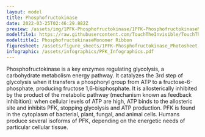 ```yaml
---
layout: model
title: Phosphofructokinase
date: 2022-03-25T02:46:29.882Z
preview: /assets/img/1PFK-Phosphofructokinase/1PFK-PhosphofructokinaseMonomer_Ribbon.png
modelfile1: https://raw.githubusercontent.com/TouchTheInvisible/TouchTheInvisible.github.io/master/assets/models/1PFK-Phosphofructokinase/1PFK-PhosphofructokinaseMonomer_Ribbon.dae
modeltitle1: PhosphofructokinaseMonomer Ribbon
figuresheet: /assets/figure_sheets/1PFK-Phosphofructokinase_Photosheet.pdf
infographic: /assets/infographics/PFK_Infographics.pdf
---
```

Phosphofructokinase is a key enzymes regulating glycolysis, a carbohydrate metabolism energy pathway. It catalyzes the 3rd step of glycolysis when it transfers a phosphoryl group from ATP to a fructose-6-phosphate, producing fructose 1,6-bisphosphate. It is allosterically inhibited by the product of the metabolic pathway (mechanism known as feedback inhibition): when cellular levels of ATP are high, ATP binds to the allosteric site and inhibits PFK, stopping glycolysis and ATP production. PFK is found in the cytoplasm of bacterial, plant, fungal, and animal cells. Humans produce  several isoforms of PFK, depending on the energetic needs of particular cellular tissue.

